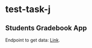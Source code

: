 # test-task-j

## Students Gradebook App

Endpoint to get data: [Link](https://test-task-j.herokuapp.com/data?page=1&size=10).

